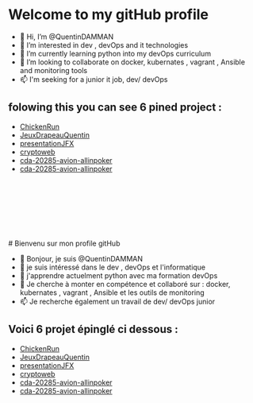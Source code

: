 # Welcome to my gitHub profile

- 👋 Hi, I’m @QuentinDAMMAN
- 👀 I’m interested in dev , devOps and it technologies
- 🌱 I’m currently learning python into my devOps curriculum
- 💞️ I’m looking to collaborate on docker, kubernates , vagrant , Ansible and monitoring tools
- 📫 I'm seeking for a junior it job, dev/  devOps 

## folowing this you can see 6 pined project :
- [ChickenRun](https://github.com/QuentinDAMMAN/ChickenRun)
- [JeuxDrapeauQuentin](https://github.com/QuentinDAMMAN/JeuxDrapeauQuentin)
- [presentationJFX](https://github.com/QuentinDAMMAN/presentationJFX)
- [cryptoweb](https://github.com/QuentinDAMMAN/cryptoweb)
- [cda-20285-avion-allinpoker](https://github.com/QuentinDAMMAN/cda-20285-avion-allinpoker)
- [ cda-20285-avion-allinpoker](https://github.com/QuentinDAMMAN/CDA-HB-PS-MS-QD-ToDoLIfe)
<br/>
<br/>
<br/>
<br/>
<br/>
<br/>
<br/>
# Bienvenu sur mon profile gitHub

- 👋 Bonjour, je suis @QuentinDAMMAN
- 👀 je suis intéressé dans le dev , devOps et l'informatique
- 🌱 j'apprendre actuelment python avec ma formation devOps
- 💞️ Je cherche à monter en compétence et collaboré sur : docker, kubernates , vagrant , Ansible et les outils de monitoring
- 📫 Je recherche également un travail de dev/ devOps junior

## Voici 6 projet épinglé ci dessous :
- [ChickenRun](https://github.com/QuentinDAMMAN/ChickenRun)
- [JeuxDrapeauQuentin](https://github.com/QuentinDAMMAN/JeuxDrapeauQuentin)
- [presentationJFX](https://github.com/QuentinDAMMAN/presentationJFX)
- [cryptoweb](https://github.com/QuentinDAMMAN/cryptoweb)
- [cda-20285-avion-allinpoker](https://github.com/QuentinDAMMAN/cda-20285-avion-allinpoker)
- [ cda-20285-avion-allinpoker](https://github.com/QuentinDAMMAN/CDA-HB-PS-MS-QD-ToDoLIfe)

<!---
QuentinDAMMAN/QuentinDAMMAN is a ✨ special ✨ repository because its `README.md` (this file) appears on your GitHub profile.
You can click the Preview link to take a look at your changes.
--->

